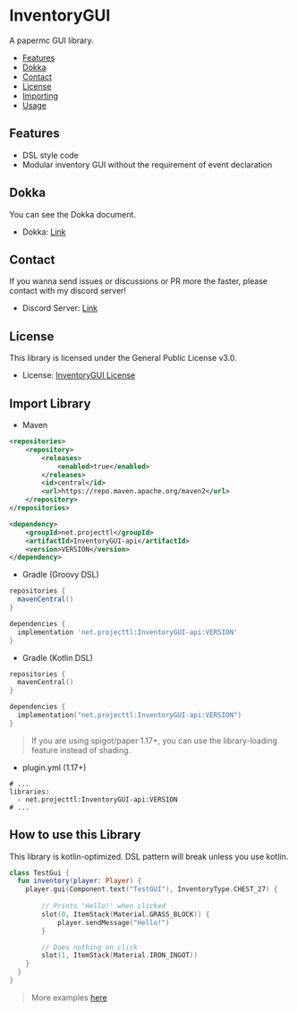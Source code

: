 # InventoryGUI
A papermc GUI library.

* [Features](#Features)
* [Dokka](#Dokka)
* [Contact](#Contact)
* [License](#License)
* [Importing](#import-library)
* [Usage](#how-to-use-this-library)

## Features
* DSL style code
* Modular inventory GUI without the requirement of event declaration

## Dokka
You can see the Dokka document.
* Dokka: [Link](https://invgui.projecttl.net/)

## Contact
If you wanna send issues or discussions or PR more the faster, please contact with my discord server!
* Discord Server: [Link](https://discord.gg/xAPYwJe5RP)

## License
This library is licensed under the General Public License v3.0.
* License: [InventoryGUI License](LICENSE)

## Import Library

* Maven
```XML
<repositories>
    <repository>
        <releases>
            <enabled>true</enabled>
        </releases>
        <id>central</id>
        <url>https://repo.maven.apache.org/maven2</url>
    </repository>
</repositories>

<dependency>
    <groupId>net.projecttl</groupId>
    <artifactId>InventoryGUI-api</artifactId>
    <version>VERSION</version>
</dependency>
```

* Gradle (Groovy DSL)
```groovy
repositories {
  mavenCentral()
}

dependencies {
  implementation 'net.projecttl:InventoryGUI-api:VERSION'
}
```

* Gradle (Kotlin DSL)
```kotlin
repositories {
  mavenCentral()
}

dependencies {
  implementation("net.projecttl:InventoryGUI-api:VERSION")
}
```

> If you are using spigot/paper 1.17+, you can use the library-loading feature instead of shading.
* plugin.yml (1.17+)
```
# ...
libraries:
  - net.projecttl:InventoryGUI-api:VERSION
# ...
```

## How to use this Library
This library is kotlin-optimized. DSL pattern will break unless you use kotlin.
```Kotlin
class TestGui {
  fun inventory(player: Player) {
    player.gui(Component.text("TestGUI"), InventoryType.CHEST_27) {
        
        // Prints 'Hello!' when clicked
        slot(0, ItemStack(Material.GRASS_BLOCK)) {
            player.sendMessage("Hello!")
        }

        // Does nothing on click
        slot(1, ItemStack(Material.IRON_INGOT))
    }
  }
}
```
> More examples [here](InventoryGUI-test/src/main/kotlin/net/projecttl/inventorygui/test/InventoryGuiTest.kt)
